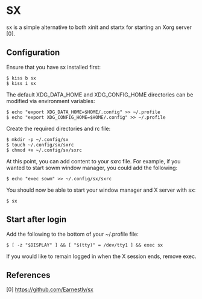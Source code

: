 SX
==

sx is a simple alternative to both xinit and startx for starting an Xorg server
[0].

Configuration
-------------

Ensure that you have sx installed first:

    $ kiss b sx
    $ kiss i sx

The default XDG_DATA_HOME and XDG_CONFIG_HOME directories can be modified via
environment variables:

    $ echo "export XDG_DATA_HOME=$HOME/.config" >> ~/.profile
    $ echo "export XDG_CONFIG_HOME=$HOME/.config" >> ~/.profile

Create the required directories and rc file:

    $ mkdir -p ~/.config/sx
    $ touch ~/.config/sx/sxrc
    $ chmod +x ~/.config/sx/sxrc

At this point, you can add content to your sxrc file. For example, if you wanted
to start sowm window manager, you could add the following:

    $ echo "exec sowm" >> ~/.config/sx/sxrc

You should now be able to start your window manager and X server with sx:

    $ sx

Start after login
-----------------

Add the following to the bottom of your ~/.profile file:

    $ [ -z "$DISPLAY" ] && [ "$(tty)" = /dev/tty1 ] && exec sx

If you would like to remain logged in when the X session ends, remove exec.

References
----------

[0] https://github.com/Earnestly/sx

